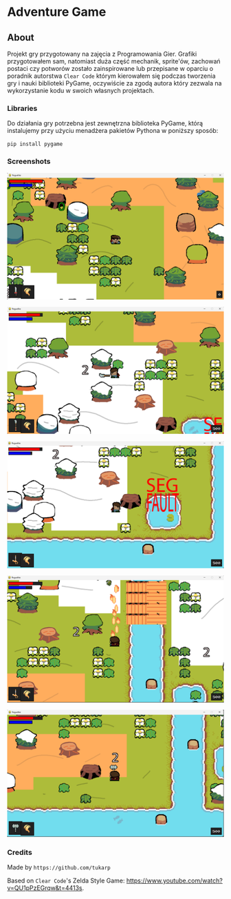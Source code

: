 # Adventure Game

## About

Projekt gry przygotowany na zajęcia z Programowania Gier. Grafiki przygotowałem sam, natomiast duża część mechanik, sprite'ów, zachowań postaci czy potworów zostało zainspirowane lub przepisane w oparciu o poradnik autorstwa ```Clear Code``` którym kierowałem się podczas tworzenia gry i nauki biblioteki PyGame, oczywiście za zgodą autora który zezwala na wykorzystanie kodu w swoich własnych projektach.

### Libraries

Do działania gry potrzebna jest zewnętrzna biblioteka PyGame, którą instalujemy przy użyciu menadżera pakietów Pythona w poniższy sposób:

```
pip install pygame
```

### Screenshots

![Screenshot 1](https://github.com/tukarp/Adventure-Game/blob/master/screenshots/Screenshot%201.png)

![Screenshot 2](https://github.com/tukarp/Adventure-Game/blob/master/screenshots/Screenshot%202.png)

![Screenshot 3](https://github.com/tukarp/Adventure-Game/blob/master/screenshots/Screenshot%203.png)

![Screenshot 4](https://github.com/tukarp/Adventure-Game/blob/master/screenshots/Screenshot%204.png)

![Screenshot 5](https://github.com/tukarp/Adventure-Game/blob/master/screenshots/Screenshot%205.png)

### Credits

Made by ```https://github.com/tukarp```

Based on ```Clear Code```'s Zelda Style Game: https://www.youtube.com/watch?v=QU1pPzEGrqw&t=4413s.
